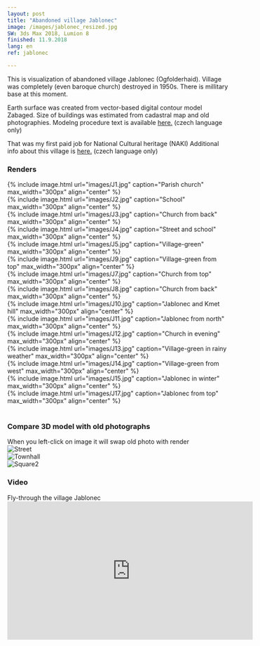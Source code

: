 ```yaml
---
layout: post
title: "Abandoned village Jablonec"
image: /images/jablonec_resized.jpg
SW: 3ds Max 2018, Lumion 8
finished: 11.9.2018
lang: en
ref: jablonec

---
```



This is visualization of abandoned village Jablonec (Ogfolderhaid).
Village was completely (even baroque church) destroyed in 1950s. There is millitary base at this moment. 

Earth surface was created from vector-based digital contour model Zabaged. Size of buildings was estimated from cadastral map and old photographies. 
Modelng procedure text is available [here.](https://drive.google.com/file/d/1w02unMZdq4FX71KxRKYxF9ETLqT3ZAy3/view?usp=sharing) (czech language only)

That was my first paid job for National Cultural heritage (NAKI)
Additional info about this village is [here.](http://www.zaniklekrajiny.cz/atlas/modelova-uzemi/boletice) (czech language only)

<h3> Renders </h3>
{% include image.html url="images/J1.jpg" caption="Parish church" max_width="300px" align="center" %}
<br>
{% include image.html url="images/J2.jpg" caption="School" max_width="300px" align="center" %}
<br>
{% include image.html url="images/J3.jpg" caption="Church from back" max_width="300px" align="center" %}
<br>
{% include image.html url="images/J4.jpg" caption="Street and school" max_width="300px" align="center" %}
<br>
{% include image.html url="images/J5.jpg" caption="Village-green" max_width="300px" align="center" %}
<br>
{% include image.html url="images/J9.jpg" caption="Village-green from top" max_width="300px" align="center" %}
<br>
{% include image.html url="images/J7.jpg" caption="Church from top" max_width="300px" align="center" %}
<br>
{% include image.html url="images/J8.jpg" caption="Church from back" max_width="300px" align="center" %}
<br>
{% include image.html url="images/J10.jpg" caption="Jablonec and Kmet hill" max_width="300px" align="center" %}
<br>
{% include image.html url="images/J11.jpg" caption="Jablonec from north" max_width="300px" align="center" %}
<br>
{% include image.html url="images/J12.jpg" caption="Church in evening" max_width="300px" align="center" %}
<br>
{% include image.html url="images/J13.jpg" caption="Village-green in rainy weather" max_width="300px" align="center" %}
<br>
{% include image.html url="images/J14.jpg" caption="Village-green from west" max_width="300px" align="center" %}
<br>
{% include image.html url="images/J15.jpg" caption="Jablonec in winter" max_width="300px" align="center" %}
<br>
{% include image.html url="images/J17.jpg" caption="Jablonec from top" max_width="300px" align="center" %}
<br><br>
<h3> Compare 3D model with old photographs </h3>
When you left-click on image it will swap old photo with render
<br>

<img alt="Street"  src="images/J2.jpg" id = "imgClickAndChange" />

<script>     
var images = ["images/J2.jpg", "images/J2O.jpg"]
var imgState = 0;
var imgTag = document.getElementById("imgClickAndChange");

imgTag.addEventListener("click", function (event) {
  imgState = (++imgState % images.length);
  event.target.src = images[imgState];
});

</script> 

<br>

<img alt="Townhall" src="images/J9.jpg"  id="imgClickAndChange2"   />

<script>     
var images2 = ["images/J9.jpg", "images/J9O.jpg"]
var imgState = 0;
var imgTag = document.getElementById("imgClickAndChange2");

imgTag.addEventListener("click", function (event) {
  imgState = (++imgState % images.length);
  event.target.src = images2[imgState];
});

</script> 

<br>

<img alt="Square2" src="images/J8.jpg"  id="imgClickAndChange3"   />

<script>     
var images3 = ["images/J8.jpg", "images/J8O.jpg"]
var imgState = 0;
var imgTag = document.getElementById("imgClickAndChange3");

imgTag.addEventListener("click", function (event) {
  imgState = (++imgState % images.length);
  event.target.src = images3[imgState];
});

</script> 

<h3> Video </h3>
Fly-through the village Jablonec
<iframe width="560" height="315" src="https://www.youtube.com/embed/yBfG8Soaxw4" frameborder="0" allow="accelerometer; autoplay; encrypted-media; gyroscope; picture-in-picture" allowfullscreen></iframe>